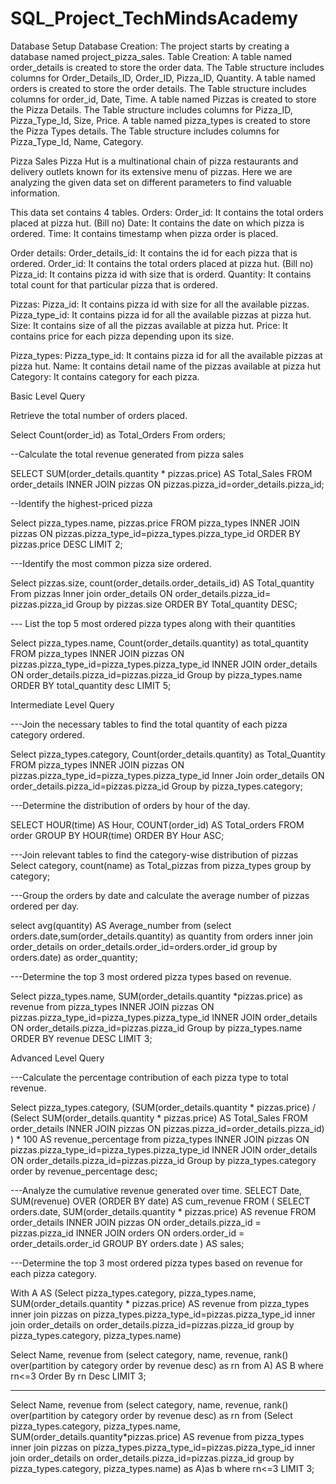 # SQL_Project_TechMindsAcademy

Database Setup
Database Creation: The project starts by creating a database named project_pizza_sales.
Table Creation:  A table named order_details is created to store the order data. The Table structure includes columns for Order_Details_ID, Order_ID, Pizza_ID, Quantity.
                 A table named orders is created to store the order details. The Table structure includes columns for order_id, Date, Time.
                 A table named Pizzas is created to store the Pizza Details. The Table structure includes columns for Pizza_ID, Pizza_Type_Id, Size, Price.
                 A table named pizza_types is created to store the Pizza Types details. The Table structure includes columns for Pizza_Type_Id, Name, Category.

Pizza Sales
Pizza Hut is a multinational chain of pizza restaurants and delivery outlets known for its extensive menu of pizzas. Here we are analyzing the given data set on different parameters to find valuable information.


This data set contains 4 tables.
Orders:
Order_id: It contains the total orders placed at pizza hut. (Bill no)
Date: It contains the date on which pizza is ordered.
Time: It contains timestamp when pizza order is placed.

Order details:
Order_details_id: It contains the id for each pizza that is ordered.
Order_id: It contains the total orders placed at pizza hut. (Bill no)
Pizza_id: It contains pizza id with size that is orderd.
Quantity: It contains total count for that particular pizza that is ordered.

Pizzas:
Pizza_id: It contains pizza id with size for all the available pizzas.
Pizza_type_id: It contains pizza id for all the available pizzas at pizza hut.
Size: It contains size of all the pizzas available at pizza hut.
Price: It contains price for each pizza depending upon its size.

Pizza_types:
Pizza_type_id: It contains pizza id for all the available pizzas at pizza hut.
Name: It contains detail name of the pizzas available at pizza hut
Category: It contains category for each pizza.

Basic Level Query

Retrieve the total number of orders placed.

Select Count(order_id) as Total_Orders From orders;

--Calculate the total revenue generated from pizza sales

SELECT SUM(order_details.quantity * pizzas.price) AS Total_Sales
FROM order_details INNER JOIN pizzas
ON pizzas.pizza_id=order_details.pizza_id;

--Identify the highest-priced pizza

Select pizza_types.name, pizzas.price
FROM pizza_types INNER JOIN pizzas 
ON pizzas.pizza_type_id=pizza_types.pizza_type_id
ORDER BY pizzas.price DESC LIMIT 2;

---Identify the most common pizza size ordered.

Select pizzas.size, count(order_details.order_details_id) AS Total_quantity
From pizzas Inner join order_details
ON order_details.pizza_id= pizzas.pizza_id
Group by pizzas.size
ORDER BY Total_quantity DESC;

--- List the top 5 most ordered pizza types along with their quantities

Select pizza_types.name, Count(order_details.quantity) as total_quantity
FROM pizza_types INNER JOIN pizzas
ON pizzas.pizza_type_id=pizza_types.pizza_type_id
INNER JOIN order_details
ON order_details.pizza_id=pizzas.pizza_id
Group by pizza_types.name
ORDER BY total_quantity desc LIMIT 5;

Intermediate Level Query

---Join the necessary tables to find the total quantity of each pizza category ordered.

Select pizza_types.category, Count(order_details.quantity) as Total_Quantity
FROM pizza_types INNER JOIN pizzas
ON pizzas.pizza_type_id=pizza_types.pizza_type_id
Inner Join order_details
ON order_details.pizza_id=pizzas.pizza_id
Group by pizza_types.category;

---Determine the distribution of orders by hour of the day.

SELECT HOUR(time) AS Hour, COUNT(order_id) AS Total_orders
FROM order GROUP BY HOUR(time) ORDER BY Hour ASC;

---Join relevant tables to find the category-wise distribution of pizzas
Select category, count(name) as Total_pizzas from pizza_types
group by category;

---Group the orders by date and calculate the average number of pizzas ordered per day.

select avg(quantity) AS Average_number from
(select orders.date,sum(order_details.quantity) as quantity
from orders inner join order_details 
on order_details.order_id=orders.order_id 
group by orders.date) as  order_quantity;


---Determine the top 3 most ordered pizza types based on revenue.

Select pizza_types.name, SUM(order_details.quantity *pizzas.price) as revenue
from pizza_types INNER JOIN pizzas
ON pizzas.pizza_type_id=pizza_types.pizza_type_id INNER JOIN order_details
ON order_details.pizza_id=pizzas.pizza_id
Group by pizza_types.name ORDER BY revenue DESC LIMIT 3;

Advanced Level Query

---Calculate the percentage contribution of each pizza type to total revenue.

Select pizza_types.category, (SUM(order_details.quantity  * pizzas.price) / (Select 
SUM(order_details.quantity * pizzas.price) AS Total_Sales
FROM order_details INNER JOIN pizzas
ON pizzas.pizza_id=order_details.pizza_id) ) * 100  AS revenue_percentage
from pizza_types INNER JOIN pizzas
ON pizzas.pizza_type_id=pizza_types.pizza_type_id INNER JOIN order_details
ON order_details.pizza_id=pizzas.pizza_id
Group by pizza_types.category order by revenue_percentage desc;


---Analyze the cumulative revenue generated over time.
SELECT Date,
       SUM(revenue) OVER (ORDER BY date) AS cum_revenue
FROM (
    SELECT orders.date,
           SUM(order_details.quantity * pizzas.price) AS revenue
    FROM order_details
   INNER JOIN pizzas ON order_details.pizza_id = pizzas.pizza_id
    INNER JOIN orders ON orders.order_id = order_details.order_id
    GROUP BY orders.date
) AS sales;


---Determine the top 3 most ordered pizza types based on revenue for each pizza category.

With A AS
(Select pizza_types.category, pizza_types.name,
SUM(order_details.quantity * pizzas.price) AS revenue 
from pizza_types inner join pizzas
on pizza_types.pizza_type_id=pizzas.pizza_type_id 
inner join order_details 
on order_details.pizza_id=pizzas.pizza_id
group by pizza_types.category, pizza_types.name)

Select Name, revenue from
(select category, name, revenue, rank() over(partition by category order by revenue desc) as rn 
from A) AS B 
where rn<=3 Order By rn Desc LIMIT 3;


-----------
Select Name, revenue from
(select category, name, revenue, rank() over(partition by category order by revenue desc) as rn 
from 
(Select pizza_types.category, pizza_types.name,
SUM(order_details.quantity*pizzas.price) AS revenue 
from pizza_types inner join pizzas
on pizza_types.pizza_type_id=pizzas.pizza_type_id 
inner join order_details 
on order_details.pizza_id=pizzas.pizza_id
group by pizza_types.category, pizza_types.name) as A)as b
where rn<=3 LIMIT 3;


